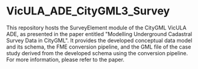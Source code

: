 # VicULA_ADE_CityGML3_Survey
This repository hosts the SurveyElement module of the CityGML VicULA ADE, as presented in the paper entitled "Modelling Underground Cadastral Survey Data in CityGML". It provides the developed conceptual data model and its schema, the FME conversion pipeline, and the GML file of the case study derived from the developed schema using the conversion pipeline. For more information, please refer to the paper.
